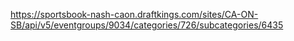 https://sportsbook-nash-caon.draftkings.com/sites/CA-ON-SB/api/v5/eventgroups/9034/categories/726/subcategories/6435
